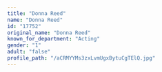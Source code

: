 ```yaml
---
title: "Donna Reed"
name: "Donna Reed"
id: "17752"
original_name: "Donna Reed"
known_for_department: "Acting"
gender: "1"
adult: "false"
profile_path: "/aCRMYYMs3zxLvmUgxBytuCgTElQ.jpg"
---
```

